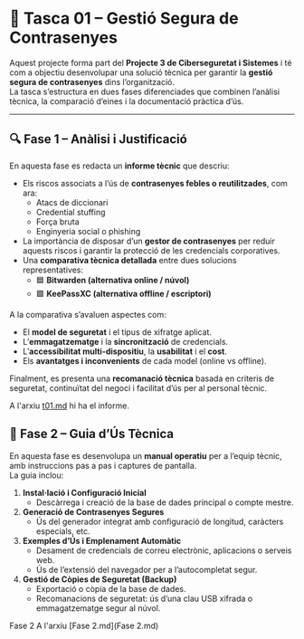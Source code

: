 # 🧩 Tasca 01 – Gestió Segura de Contrasenyes

Aquest projecte forma part del **Projecte 3 de Ciberseguretat i Sistemes** i té com a objectiu desenvolupar una solució tècnica per garantir la **gestió segura de contrasenyes** dins l’organització.  
La tasca s’estructura en dues fases diferenciades que combinen l’anàlisi tècnica, la comparació d’eines i la documentació pràctica d’ús.

---

## 🔍 Fase 1 – Anàlisi i Justificació

En aquesta fase es redacta un **informe tècnic** que descriu:

- Els riscos associats a l’ús de **contrasenyes febles o reutilitzades**, com ara:
  - Atacs de diccionari  
  - Credential stuffing  
  - Força bruta  
  - Enginyeria social o phishing
- La importància de disposar d’un **gestor de contrasenyes** per reduir aquests riscos i garantir la protecció de les credencials corporatives.
- Una **comparativa tècnica detallada** entre dues solucions representatives:
  - 🟦 **Bitwarden (alternativa online / núvol)**  
  - 🟩 **KeePassXC (alternativa offline / escriptori)**  

A la comparativa s’avaluen aspectes com:
- El **model de seguretat** i el tipus de xifratge aplicat.  
- L’**emmagatzematge** i la **sincronització** de credencials.  
- L’**accessibilitat multi-dispositiu**, la **usabilitat** i el **cost**.  
- Els **avantatges i inconvenients** de cada model (online vs offline).  

Finalment, es presenta una **recomanació tècnica** basada en criteris de seguretat, continuïtat del negoci i facilitat d’ús per al personal tècnic.

 A l'arxiu [t01.md](t01.md) hi ha el informe.

## 🧭 Fase 2 – Guia d’Ús Tècnica

En aquesta fase es desenvolupa un **manual operatiu** per a l’equip tècnic, amb instruccions pas a pas i captures de pantalla.  
La guia inclou:

1. **Instal·lació i Configuració Inicial**  
   - Descàrrega i creació de la base de dades principal o compte mestre.  
2. **Generació de Contrasenyes Segures**  
   - Ús del generador integrat amb configuració de longitud, caràcters especials, etc.  
3. **Exemples d’Ús i Emplenament Automàtic**  
   - Desament de credencials de correu electrònic, aplicacions o serveis web.  
   - Ús de l’extensió del navegador per a l’autocompletat segur.  
4. **Gestió de Còpies de Seguretat (Backup)**  
   - Exportació o còpia de la base de dades.  
   - Recomanacions de seguretat: ús d’una clau USB xifrada o emmagatzematge segur al núvol.


 Fase 2
 A l'arxiu [Fase 2.md](Fase 2.md)


